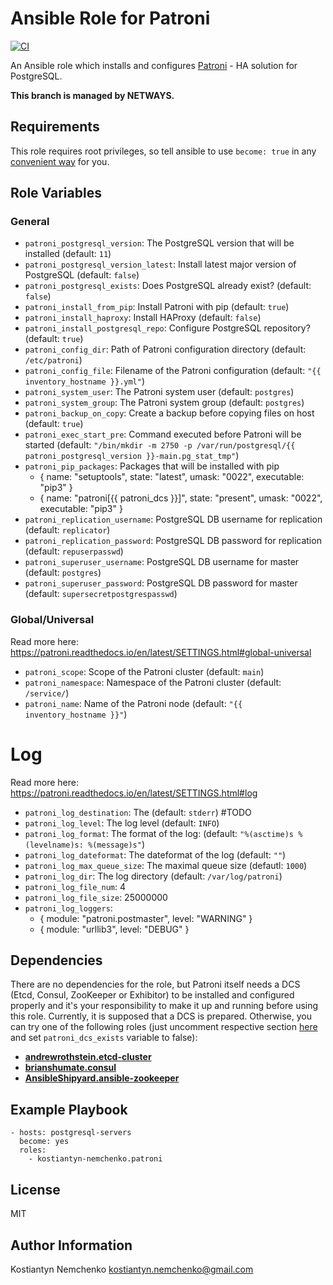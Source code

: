 # Ansible Role for Patroni

[![CI](https://github.com/NETWAYS/ansible-role-patroni/actions/workflows/ci.yml/badge.svg?event=push)](https://github.com/NETWAYS/ansible-role-patroni/actions/workflows/ci.yml)

An Ansible role which installs and configures [Patroni](https://github.com/zalando/patroni/) - HA solution for PostgreSQL.

**This branch is managed by NETWAYS.**

## Requirements

This role requires root privileges, so tell ansible to use `become: true` in any [convenient way](http://docs.ansible.com/ansible/latest/become.html) for you.

## Role Variables

### General

- `patroni_postgresql_version`: The PostgreSQL version that will be installed (default: `11`)
- `patroni_postgresql_version_latest`: Install latest major version of PostgreSQL (default: `false`)
- `patroni_postgresql_exists`: Does PostgreSQL already exist? (default: `false`)
- `patroni_install_from_pip`: Install Patroni with pip (default: `true`)
- `patroni_install_haproxy`: Install HAProxy (default: `false`)
- `patroni_install_postgresql_repo`: Configure PostgreSQL repository? (default: `true`)
- `patroni_config_dir`: Path of Patroni configuration directory (default: `/etc/patroni`)
- `patroni_config_file`: Filename of the Patroni configuration (default: `"{{ inventory_hostname }}.yml"`)
- `patroni_system_user`: The Patroni system user (default: `postgres`)
- `patroni_system_group`: The Patroni system group (default: `postgres`)
- `patroni_backup_on_copy`: Create a backup before copying files on host (default: `true`)
- `patroni_exec_start_pre`: Command executed before Patroni will be started (default: `"/bin/mkdir -m 2750 -p /var/run/postgresql/{{ patroni_postgresql_version }}-main.pg_stat_tmp"`)
- `patroni_pip_packages`: Packages that will be installed with pip
  - { name: "setuptools",                 state: "latest",  umask: "0022", executable: "pip3" }
  - { name: "patroni[{{ patroni_dcs }}]", state: "present", umask: "0022", executable: "pip3" }
- `patroni_replication_username`: PostgreSQL DB username for replication (default: `replicator`)
- `patroni_replication_password`: PostgreSQL DB password for replication (default: `repuserpasswd`)
- `patroni_superuser_username`: PostgreSQL DB username for master (default: `postgres`)
- `patroni_superuser_password`: PostgreSQL DB password for master (default: `supersecretpostgrespasswd`)

### Global/Universal

Read more here: https://patroni.readthedocs.io/en/latest/SETTINGS.html#global-universal

- `patroni_scope`: Scope of the Patroni cluster (default: `main`)
- `patroni_namespace`: Namespace of the Patroni cluster (default: `/service/`)
- `patroni_name`: Name of the Patroni node (default: `"{{ inventory_hostname }}"`)

# Log

Read more here: https://patroni.readthedocs.io/en/latest/SETTINGS.html#log

- `patroni_log_destination`: The  (default: `stderr`) #TODO
- `patroni_log_level`: The log level (default: `INFO`)
- `patroni_log_format`: The format of the log: (default: `"%(asctime)s %(levelname)s: %(message)s"`)
- `patroni_log_dateformat`: The dateformat of the log (default: `""`)
- `patroni_log_max_queue_size`: The maximal queue size (defautl: `1000`)
- `patroni_log_dir`: The log directory (default: `/var/log/patroni`)
- `patroni_log_file_num`: 4
- `patroni_log_file_size`: 25000000
- `patroni_log_loggers`:
  - { module: "patroni.postmaster", level: "WARNING" }
  - { module: "urllib3",            level: "DEBUG" }

## Dependencies

There are no dependencies for the role, but Patroni itself needs a DCS (Etcd, Consul, ZooKeeper or Exhibitor) to be installed and configured properly and it's your responsibility to make it up and running before using this role.
Currently, it is supposed that a DCS is prepared. Otherwise, you can try one of the following roles (just uncomment respective section [here](https://github.com/kostiantyn-nemchenko/ansible-role-patroni/blob/master/meta/main.yml#L28) and set `patroni_dcs_exists` variable to false):

* [**andrewrothstein.etcd-cluster**](https://github.com/andrewrothstein/ansible-etcd-cluster)
* [**brianshumate.consul**](https://github.com/brianshumate/ansible-consul)
* [**AnsibleShipyard.ansible-zookeeper**](https://github.com/AnsibleShipyard/ansible-zookeeper)

## Example Playbook

    - hosts: postgresql-servers
      become: yes
      roles:
        - kostiantyn-nemchenko.patroni

## License

MIT

## Author Information
Kostiantyn Nemchenko <kostiantyn.nemchenko@gmail.com>
